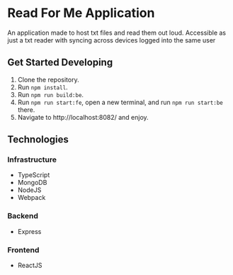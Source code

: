 # Read For Me Application

An application made to host txt files and read them out loud. Accessible as just a txt reader with syncing across 
devices logged into the same user 

## Get Started Developing

1. Clone the repository.
2. Run ``npm install``.
3. Run ``npm run build:be``.
4. Run ``npm run start:fe``, open a new terminal, and run ``npm run start:be`` there.
5. Navigate to http://localhost:8082/ and enjoy.

## Technologies

### Infrastructure
- TypeScript
- MongoDB
- NodeJS
- Webpack

### Backend
- Express

### Frontend
- ReactJS